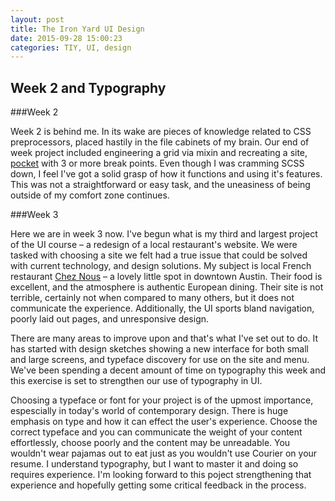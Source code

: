 ```yaml
---
layout: post
title: The Iron Yard UI Design
date: 2015-09-28 15:00:23
categories: TIY, UI, design
---
```


## Week 2 and Typography

###Week 2

Week 2 is behind me. In its wake are pieces of knowledge related to CSS preprocessors, placed hastily in the file cabinets of my brain. Our end of week project included engineering a grid via mixin and recreating a site, [pocket](http://www.getpocket.com) with 3 or more break points. Even though I was cramming SCSS down, I feel I've got a solid grasp of how it functions and using it's features. This was not a straightforward or easy task, and the uneasiness of being outside of my comfort zone continues.

###Week 3

Here we are in week 3 now. I've begun what is my third and largest project of the UI course – a redesign of a local restaurant's website. We were tasked with choosing a site we felt had a true issue that could be solved with current technology, and design solutions. My subject is local French restaurant [Chez Nous](http://www.cheznousaustin.com) – a lovely little spot in downtown Austin. Their food is excellent, and the atmosphere is authentic European dining. Their site is not terrible, certainly not when compared to many others, but it does not communicate the experience. Additionally, the UI sports bland navigation, poorly laid out pages, and unresponsive design.

There are many areas to improve upon and that's what I've set out to do. It has started with design sketches showing a new interface for both small and large screens, and typeface discovery for use on the site and menu. We've been spending a decent amount of time on typography this week and this exercise is set to strengthen our use of typography in UI. 

Choosing a typeface or font for your project is of the upmost importance, espescially in today's world of contemporary design. There is huge emphasis on type and how it can effect the user's experience. Choose the correct typeface and you can communicate the weight of your content effortlessly, choose poorly and the content may be unreadable. You wouldn't wear pajamas out to eat just as you wouldn't use Courier on your resume. I understand typography, but I want to master it and doing so requires experience. I'm looking forward to this poject strengthening that experience and hopefully getting some critical feedback in the process.